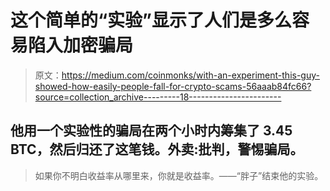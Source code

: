 # 这个简单的“实验”显示了人们是多么容易陷入加密骗局

> 原文：<https://medium.com/coinmonks/with-an-experiment-this-guy-showed-how-easily-people-fall-for-crypto-scams-56aaab84fc66?source=collection_archive---------18----------------------->

## 他用一个实验性的骗局在两个小时内筹集了 3.45 BTC，然后归还了这笔钱。外卖:批判，警惕骗局。

> 如果你不明白收益率从哪里来，你就是收益率。——“胖子”结束他的实验。